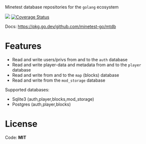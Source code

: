 Minetest database repositories for the `golang` ecosystem

![](https://github.com/minetest-go/mtdb/workflows/test/badge.svg)
[![Coverage Status](https://coveralls.io/repos/github/minetest-go/mtdb/badge.svg)](https://coveralls.io/github/minetest-go/mtdb)

Docs: https://pkg.go.dev/github.com/minetest-go/mtdb

# Features

* Read and write users/privs from and to the `auth` database
* Read and write player-data and metadata from and to the `player` database
* Read and write from and to the `map` (blocks) database
* Read and write from the `mod_storage` database

Supported databases:

* Sqlite3 (auth,player,blocks,mod_storage)
* Postgres (auth,player,blocks)

# License

Code: **MIT**